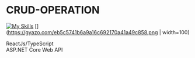 # CRUD-OPERATION

[![My Skills](https://skills.thijs.gg/icons?i=react,ts)](https://skills.thijs.gg)
[](https://gyazo.com/eb5c5741b6a9a16c692170a41a49c858.png | width=100)





ReactJs/TypeScript <br />
ASP.NET Core Web API
